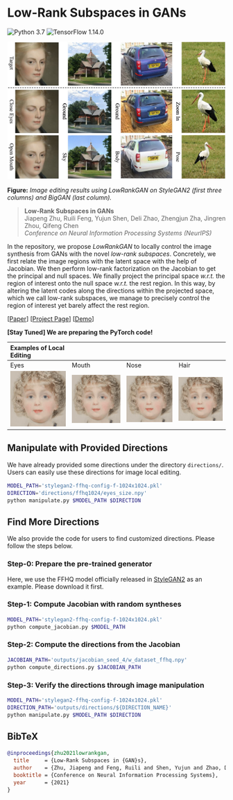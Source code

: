 # Low-Rank Subspaces in GANs

![Python 3.7](https://img.shields.io/badge/python-3.7-green.svg?style=plastic)
![TensorFlow 1.14.0](https://img.shields.io/badge/tensorflow-1.14.0-green.svg?style=plastic)

![image](./docs/assets/teaser.jpg)

**Figure:** *Image editing results using LowRankGAN on StyleGAN2 (first three columns) and BigGAN (last column).*

> **Low-Rank Subspaces in GANs** <br>
> Jiapeng Zhu, Ruili Feng, Yujun Shen, Deli Zhao, Zhengjun Zha, Jingren Zhou, Qifeng Chen <br>
> *Conference on Neural Information Processing Systems (NeurIPS)*

In the repository, we propose *LowRankGAN* to locally control the image synthesis from GANs with the novel *low-rank subspaces*. Concretely, we first relate the image regions with the latent space with the help of Jacobian. We then perform low-rank factorization on the Jacobian to get the principal and null spaces. We finally project the principal space *w.r.t.* the region of interest onto the null space *w.r.t.* the rest region. In this way, by altering the latent codes along the directions within the projected space, which we call low-rank subspaces, we manage to precisely control the region of interest yet barely affect the rest region.

[[Paper](https://arxiv.org/pdf/2106.04488.pdf)]
[[Project Page](https://zhujiapeng.github.io/LowRankGAN/)]
[[Demo](https://www.youtube.com/watch?v=WltRPecDq10)]

**[Stay Tuned] We are preparing the PyTorch code!**

| Examples of Local Editing |   |      |     |
|  :-- |  :--  |  :-- | :-- |
| Eyes | Mouth | Nose | Hair
| ![image](./docs/assets/metface_eyes.gif) | ![image](./docs/assets/metface_mouth.gif) | ![image](./docs/assets/metface_nose.gif) | ![image](./docs/assets/metface_hair.gif)

## Manipulate with Provided Directions

We have already provided some directions under the directory `directions/`. Users can easily use these directions for image local editing.

```bash
MODEL_PATH='stylegan2-ffhq-config-f-1024x1024.pkl'
DIRECTION='directions/ffhq1024/eyes_size.npy'
python manipulate.py $MODEL_PATH $DIRECTION
```

## Find More Directions

We also provide the code for users to find customized directions. Please follow the steps below.

### Step-0: Prepare the pre-trained generator

Here, we use the FFHQ model officially released in [StyleGAN2](https://github.com/NVlabs/stylegan2) as an example. Please download it first.

### Step-1: Compute Jacobian with random syntheses

```bash
MODEL_PATH='stylegan2-ffhq-config-f-1024x1024.pkl'
python compute_jacobian.py $MODEL_PATH
```

### Step-2: Compute the directions from the Jacobian

```bash
JACOBIAN_PATH='outputs/jacobian_seed_4/w_dataset_ffhq.npy'
python compute_directions.py $JACOBIAN_PATH
```

### Step-3: Verify the directions through image manipulation

```bash
MODEL_PATH='stylegan2-ffhq-config-f-1024x1024.pkl'
DIRECTION_PATH='outputs/directions/${DIRECTION_NAME}'
python manipulate.py $MODEL_PATH $DIRECTION
```

## BibTeX

```bibtex
@inproceedings{zhu2021lowrankgan,
  title     = {Low-Rank Subspaces in {GAN}s},
  author    = {Zhu, Jiapeng and Feng, Ruili and Shen, Yujun and Zhao, Deli and Zha, Zhengjun and Zhou, Jingren and Chen, Qifeng},
  booktitle = {Conference on Neural Information Processing Systems},
  year      = {2021}
}
```
